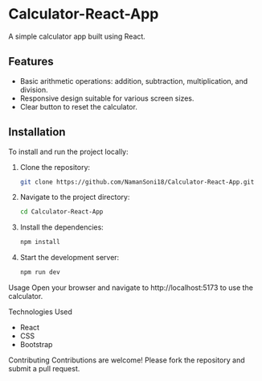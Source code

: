 # Calculator-React-App

A simple calculator app built using React.

## Features

- Basic arithmetic operations: addition, subtraction, multiplication, and division.
- Responsive design suitable for various screen sizes.
- Clear button to reset the calculator.

## Installation

To install and run the project locally:

1. Clone the repository:
   ```sh
   git clone https://github.com/NamanSoni18/Calculator-React-App.git

2. Navigate to the project directory:
   ```sh
   cd Calculator-React-App

3. Install the dependencies:
   ```sh
   npm install

4. Start the development server:
   ```sh
   npm run dev

Usage
Open your browser and navigate to http://localhost:5173 to use the calculator.

Technologies Used
- React
- CSS
- Bootstrap


Contributing
Contributions are welcome! Please fork the repository and submit a pull request.
